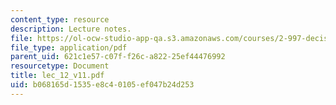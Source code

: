 ```yaml
---
content_type: resource
description: Lecture notes.
file: https://ol-ocw-studio-app-qa.s3.amazonaws.com/courses/2-997-decision-making-in-large-scale-systems-spring-2004/b068165d1535e8c40105ef047b24d253_lec_12_v11.pdf
file_type: application/pdf
parent_uid: 621c1e57-c07f-f26c-a822-25ef44476992
resourcetype: Document
title: lec_12_v11.pdf
uid: b068165d-1535-e8c4-0105-ef047b24d253
---
```

